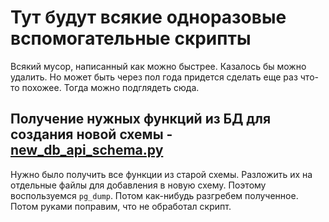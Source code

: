 # Тут будут всякие одноразовые вспомогательные скрипты

Всякий мусор, написанный как можно быстрее.
Казалось бы можно удалить. Но может быть через пол года придется сделать еще раз 
что-то похожее. Тогда можно подглядеть сюда.

## Получение нужных функций из БД для создания новой схемы - [new_db_api_schema.py](./new_db_api_schema.py)

Нужно было получить все функции из старой схемы. Разложить их на отдельные файлы для добавления 
в новую схему. Поэтому воспользуемся `pg_dump`. Потом как-нибудь разгребем полученное. 
Потом руками поправим, что не обработал скрипт.
